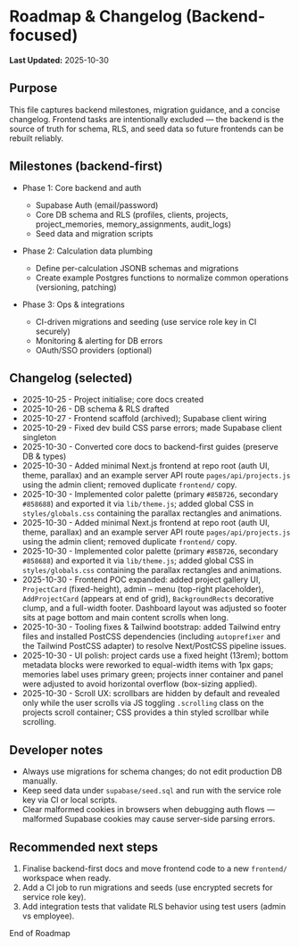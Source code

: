 # Roadmap & Changelog (Backend-focused)

**Last Updated:** 2025-10-30

Purpose
-------
This file captures backend milestones, migration guidance, and a concise changelog. Frontend tasks are intentionally excluded — the backend is the source of truth for schema, RLS, and seed data so future frontends can be rebuilt reliably.

Milestones (backend-first)
--------------------------
- Phase 1: Core backend and auth
  - Supabase Auth (email/password)
  - Core DB schema and RLS (profiles, clients, projects, project_memories, memory_assignments, audit_logs)
  - Seed data and migration scripts

- Phase 2: Calculation data plumbing
  - Define per-calculation JSONB schemas and migrations
  - Create example Postgres functions to normalize common operations (versioning, patching)

- Phase 3: Ops & integrations
  - CI-driven migrations and seeding (use service role key in CI securely)
  - Monitoring & alerting for DB errors
  - OAuth/SSO providers (optional)

Changelog (selected)
--------------------
- 2025-10-25 - Project initialise; core docs created
- 2025-10-26 - DB schema & RLS drafted
- 2025-10-27 - Frontend scaffold (archived); Supabase client wiring
- 2025-10-29 - Fixed dev build CSS parse errors; made Supabase client singleton
- 2025-10-30 - Converted core docs to backend-first guides (preserve DB & types)
- 2025-10-30 - Added minimal Next.js frontend at repo root (auth UI, theme, parallax) and an example server API route `pages/api/projects.js` using the admin client; removed duplicate `frontend/` copy.
- 2025-10-30 - Implemented color palette (primary `#85B726`, secondary `#858688`) and exported it via `lib/theme.js`; added global CSS in `styles/globals.css` containing the parallax rectangles and animations.
 - 2025-10-30 - Added minimal Next.js frontend at repo root (auth UI, theme, parallax) and an example server API route `pages/api/projects.js` using the admin client; removed duplicate `frontend/` copy.
 - 2025-10-30 - Implemented color palette (primary `#85B726`, secondary `#858688`) and exported it via `lib/theme.js`; added global CSS in `styles/globals.css` containing the parallax rectangles and animations.
 - 2025-10-30 - Frontend POC expanded: added project gallery UI, `ProjectCard` (fixed-height), admin `⋯` menu (top-right placeholder), `AddProjectCard` (appears at end of grid), `BackgroundRects` decorative clump, and a full-width footer. Dashboard layout was adjusted so footer sits at page bottom and main content scrolls when long.
 - 2025-10-30 - Tooling fixes & Tailwind bootstrap: added Tailwind entry files and installed PostCSS dependencies (including `autoprefixer` and the Tailwind PostCSS adapter) to resolve Next/PostCSS pipeline issues.
 - 2025-10-30 - UI polish: project cards use a fixed height (13rem); bottom metadata blocks were reworked to equal-width items with 1px gaps; memories label uses primary green; projects inner container and panel were adjusted to avoid horizontal overflow (box-sizing applied).
 - 2025-10-30 - Scroll UX: scrollbars are hidden by default and revealed only while the user scrolls via JS toggling `.scrolling` class on the projects scroll container; CSS provides a thin styled scrollbar while scrolling.

Developer notes
---------------
- Always use migrations for schema changes; do not edit production DB manually.
- Keep seed data under `supabase/seed.sql` and run with the service role key via CI or local scripts.
- Clear malformed cookies in browsers when debugging auth flows — malformed Supabase cookies may cause server-side parsing errors.

Recommended next steps
----------------------
1. Finalise backend-first docs and move frontend code to a new `frontend/` workspace when ready.
2. Add a CI job to run migrations and seeds (use encrypted secrets for service role key).
3. Add integration tests that validate RLS behavior using test users (admin vs employee).

End of Roadmap
